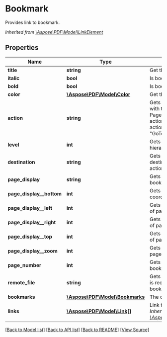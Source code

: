 ﻿# Bookmark
Provides link to bookmark.

*Inherited from [\Aspose\PDF\Model\LinkElement](LinkElement.md)*
## Properties
Name | Type | Description | Notes
------------ | ------------- | ------------- | -------------
**title** | **string** | Get the Title; | [optional]
**italic** | **bool** | Is bookmark italic. | [optional]
**bold** | **bool** | Is bookmark bold. | [optional]
**color** | [**\Aspose\PDF\Model\Color**](Color.md) | Get the color | [optional]
**action** | **string** | Gets or sets the action bound with the bookmark. If PageNumber is presented the action can not be specified. The action type includes: "GoTo", "GoToR", "Launch", "Named". | [optional]
**level** | **int** | Gets or sets bookmark's hierarchy level. | [optional]
**destination** | **string** | Gets or sets bookmark's destination page. Required if action is set as string.Empty. | [optional]
**page_display** | **string** | Gets or sets the type of display bookmark's destination page. | [optional]
**page_display__bottom** | **int** | Gets or sets the bottom coordinate of page display. | [optional]
**page_display__left** | **int** | Gets or sets the left coordinate of page display. | [optional]
**page_display__right** | **int** | Gets or sets the right coordinate of page display. | [optional]
**page_display__top** | **int** | Gets or sets the top coordinate of page display. | [optional]
**page_display__zoom** | **int** | Gets or sets the zoom factor of page display. | [optional]
**page_number** | **int** | Gets or sets the number of bookmark's destination page.  | [optional]
**remote_file** | **string** | Gets or sets the file (path) which is required for "GoToR" action of bookmark. | [optional]
**bookmarks** | [**\Aspose\PDF\Model\Bookmarks**](Bookmarks.md) | The children bookmarks. | [optional]
**links** | [**\Aspose\PDF\Model\Link[]**](Link.md) | Link to the document.<br />*Inherited from [\Aspose\PDF\Model\LinkElement](LinkElement.md)* | [optional]

[[Back to Model list]](../README.md#documentation-for-models) [[Back to API list]](../README.md#documentation-for-api-endpoints) [[Back to README]](../README.md) [[View Source]](../src/Aspose/PDF/Model/Bookmark.php)


